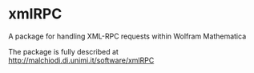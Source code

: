 xmlRPC
======

A package for handling XML-RPC requests within Wolfram Mathematica

The package is fully described at http://malchiodi.di.unimi.it/software/xmlRPC
